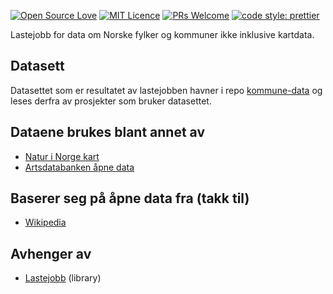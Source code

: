[![Open Source Love](https://badges.frapsoft.com/os/v2/open-source.svg?v=103)](https://github.com/ellerbrock/open-source-badges/)
[![MIT Licence](https://badges.frapsoft.com/os/mit/mit.svg?v=103)](https://opensource.org/licenses/mit-license.php)
[![PRs Welcome](https://img.shields.io/badge/PRs-welcome-brightgreen.svg)](CONTRIBUTING.md#pull-requests)
[![code style: prettier](https://img.shields.io/badge/code_style-prettier-ff69b4.svg?style=flat-square)](https://github.com/prettier/prettier)

Lastejobb for data om Norske fylker og kommuner ikke inklusive kartdata.

## Datasett

Datasettet som er resultatet av lastejobben havner i repo [kommune-data](https://github.com/Artsdatabanken/kommune-data) og leses derfra av prosjekter som bruker datasettet.

## Dataene brukes blant annet av

- [Natur i Norge kart](https://github.com/Artsdatabanken/nin-kart-frontend)
- [Artsdatabanken åpne data](https://data.artsdatabanken.no/)

## Baserer seg på åpne data fra (takk til)

- [Wikipedia](https://no.wikipedia.org)

## Avhenger av

- [Lastejobb](https://github.com/Artsdatabanken/lastejobb) (library)
